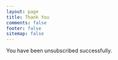 ```yaml
---
layout: page
title: Thank You
comments: false
footer: false
sitemap: false
---
```


You have been unsubscribed successfully.
